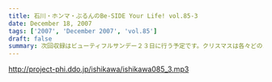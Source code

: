 ```yaml
---
title: 石川・ホンマ・ぶるんのBe-SIDE Your Life! vol.85-3
date: December 18, 2007
tags: ['2007', 'December 2007', 'vol.85']
draft: false
summary: 次回収録はビューティフルサンデー２３日に行う予定です。クリスマスは各々どのように過ごすのか・・・年末のビーサイもよろしくです。NAMAE
---
```


http://project-phi.ddo.jp/ishikawa/ishikawa085_3.mp3